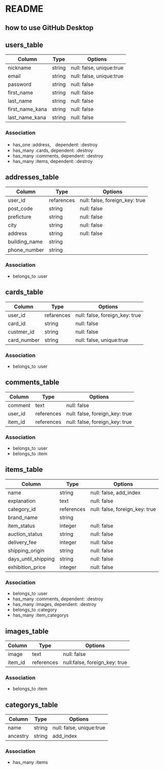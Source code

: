 # README
## how to use GitHub Desktop

## users_table
|Column|Type|Options|
|------|----|-------|
|nickname|string|null: false, unique:true|
|email|string|null: false, unique:true|
|password|string|null: false|
|first_name|string|null: false|
|last_name|string|null: false|
|first_name_kana|string|null: false|
|last_name_kana|string|null: false|

### Association
- has_one :address,　dependent: :destroy
- has_many :cards, dependent: :destroy
- has_many :comments, dependent: :destroy
- has_many :items, dependent: :destroy

## addresses_table
|Column|Type|Options|
|------|----|-------|
|user_id|refarences|null: false, foreign_key: true|
|post_code|string|null: false|
|preficture|string|null: false|
|city|string|null: false|
|address|string|null: false|
|building_name|string||
|phone_number|string||

### Association
- belongs_to :user

## cards_table
|Column|Type|Options|
|------|----|-------|
|user_id|refarences|null: false, foreign_key: true|
|card_id|string|null: false|
|custmer_id|string|null: false|
|card_number|string|null: false, unique:true|

### Association
- belongs_to :user

## comments_table
|Column|Type|Options|
|------|----|-------|
|comment|text|null: false|
|user_id|references|null: false, foreign_key: true|
|item_id|references|null: false, foreign_key: true|

### Association
- belongs_to :user
- belongs_to :item

## items_table
|Column|Type|Options|
|------|----|-------|
|name|string|null: false, add_index|
|explanation|text|null: false|
|category_id|references|null: false, foreign_key: true|
|brand_name|string||
|item_status|integer|null: false|
|auction_status|string|null: false|
|delivery_fee|integer|null: false|
|shipping_origin|string|null: false|
|days_until_shipping|string|null: false|
|exhibition_price|integer|null: false|

### Association
- belongs_to :user
- has_many :comments, dependent: :destroy
- has_many :images, dependent: :destroy
- belongs_to :category
- has_many :item_categorys

## images_table
|Column|Type|Options|
|------|----|-------|
|image|text|null: false|
|item_id|references|null:false, foreign_key: true|

### Association
- belongs_to :item

## categorys_table
|Column|Type|Options|
|------|----|-------|
|name|string|null: false, unique:true|
|ancestry|string|add_index|

### Association
- has_many :items